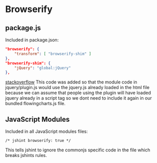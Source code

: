# Browserify

## package.js

Included in package.json:

```json
"browserify": {
    "transform": [ "browserify-shim" ]
},
"browserify-shim": {
    "jQuery": "global:jQuery"
},
```

[stackoverflow](http://stackoverflow.com/a/23129051)
This code was added so that the module code in jquery/plugin.js would use the jquery.js already loaded in the html file 
because we can assume that people using the plugin will have loaded jquery already in a script tag so we dont
need to include it again in our bundled flowingcharts.js file.

## JavaScript Modules

Included in all JavaScript modules files: 

```
/* jshint browserify: true */ 
```

This tells jshint to ignore the commonjs specific code in the file which breaks jshints rules. 
